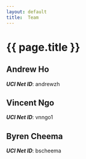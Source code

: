 ```yaml
---
layout: default
title:  Team
---
```


# {{ page.title }}


## Andrew Ho
***UCI Net ID***: andrewzh

## Vincent Ngo
***UCI Net ID***: vnngo1

## Byren Cheema
***UCI Net ID***: bscheema 
